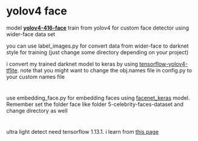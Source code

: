 # yolov4 face
model **[yolov4-416-face](https://drive.google.com/drive/folders/14jkY84nEdJeJjGypyTrrvqCH2CpEL_z-?usp=sharing)** train from yolov4 for custom face detector using wider-face data set 

you can use label_images.py for convert data from wider-face to darknet style for training (just change some directory depending on your project)
 
i convert my trained darknet model to keras by using [tensorflow-yolov4-tflite](https://github.com/hunglc007/tensorflow-yolov4-tflite).
note that you might want to change the obj.names file in config.py to your custom names file
#
use embedding_face.py for embedding faces using [facenet_keras](https://drive.google.com/drive/folders/1pwQ3H4aJ8a6yyJHZkTwtjcL4wYWQb7bn) model.
 Remember set the folder face like folder 5-celebrity-faces-dataset and change directory as well
#
ultra light detect need tensorflow 1.13.1. i learn from [this page](https://towardsdatascience.com/real-time-face-recognition-with-cpu-983d35cc3ec5)
